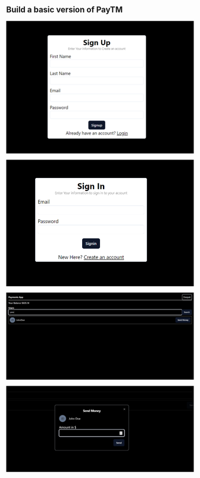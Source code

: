## Build a basic version of PayTM

![Signup](images/signup.png)

![Signin](images/signin.png)

![Dashboard](images/dashboard.png)

![Send Money](images/sendmoneymodal.png)
